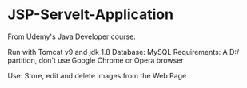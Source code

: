 # JSP-Servelt-Application
From Udemy's Java Developer course:

Run with Tomcat v9 and jdk 1.8
Database: MySQL
Requirements: A D:/ partition, don't use Google Chrome or Opera browser

Use: Store, edit and delete images from the Web Page
